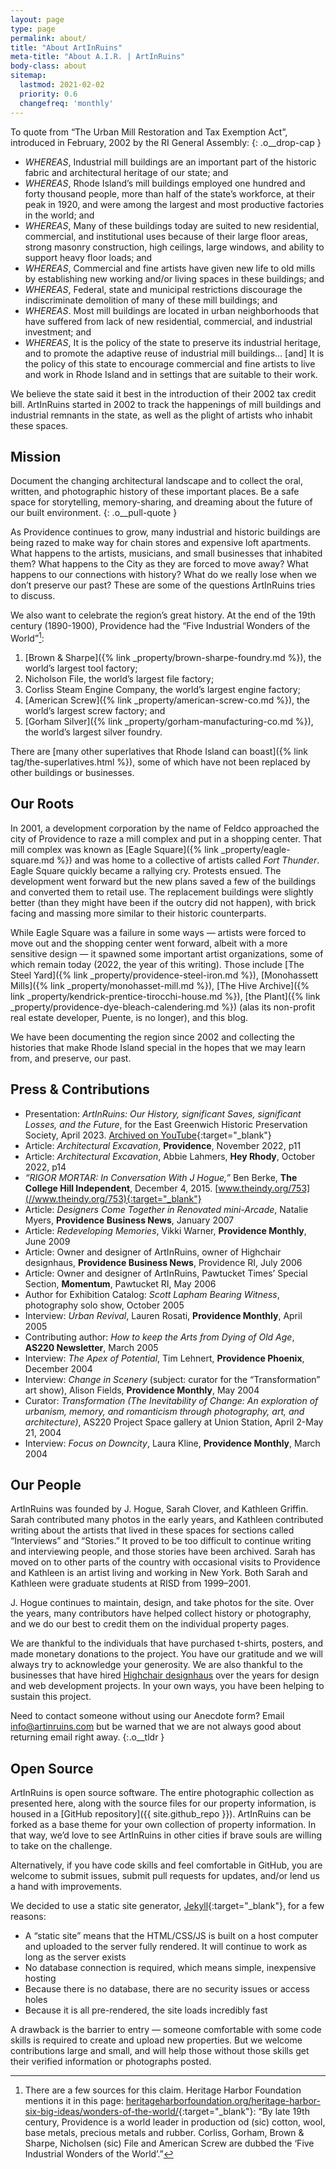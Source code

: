```yaml
---
layout: page
type: page
permalink: about/
title: "About ArtInRuins"
meta-title: "About A.I.R. | ArtInRuins"
body-class: about
sitemap:
  lastmod: 2021-02-02
  priority: 0.6
  changefreq: 'monthly'
---
```


To quote from “The Urban Mill Restoration and Tax Exemption Act”, introduced in February, 2002 by the RI General Assembly:
{: .o__drop-cap }

+ _WHEREAS_, Industrial mill buildings are an important part of the historic fabric and architectural heritage of our state; and
+ _WHEREAS_, Rhode Island’s mill buildings employed one hundred and forty thousand people, more than half of the state’s workforce, at their peak in 1920, and were among the largest and most productive factories in the world; and
+ _WHEREAS_, Many of these buildings today are suited to new residential, commercial, and institutional uses because of their large floor areas, strong masonry construction, high ceilings, large windows, and ability to support heavy floor loads; and
+ _WHEREAS_, Commercial and fine artists have given new life to old mills by establishing new working and/or living spaces in these buildings; and
+ _WHEREAS_, Federal, state and municipal restrictions discourage the indiscriminate demolition of many of these mill buildings; and
+ _WHEREAS_. Most mill buildings are located in urban neighborhoods that have suffered from lack of new residential, commercial, and industrial investment; and
+ _WHEREAS_, It is the policy of the state to preserve its industrial heritage, and to promote the adaptive reuse of industrial mill buildings… [and] It is the policy of this state to encourage commercial and fine artists to live and work in Rhode Island and in settings that are suitable to their work.

We believe the state said it best in the introduction of their 2002 tax credit bill. ArtInRuins started in 2002 to track the happenings of mill buildings and industrial remnants in the state, as well as the plight of artists who inhabit these spaces.


## Mission

Document the changing architectural landscape and to collect the oral, written, and photographic history of these important places. Be a safe space for storytelling, memory-sharing, and dreaming about the future of our built environment.
{: .o__pull-quote }

As Providence continues to grow, many industrial and historic buildings are being razed to make way for chain stores and expensive loft apartments. What happens to the artists, musicians, and small businesses that inhabited them? What happens to the City as they are forced to move away? What happens to our connections with history? What do we really lose when we don’t preserve our past? These are some of the questions ArtInRuins tries to discuss.

We also want to celebrate the region’s great history. At the end of the 19th century (1890-1900), Providence had the “Five Industrial Wonders of the World”[^1]:

1. [Brown & Sharpe]({% link _property/brown-sharpe-foundry.md %}), the world’s largest tool factory;
1. Nicholson File, the world’s largest file factory;
1. Corliss Steam Engine Company, the world’s largest engine factory;
1. [American Screw]({% link _property/american-screw-co.md %}), the world’s largest screw factory; and
1. [Gorham Silver]({% link _property/gorham-manufacturing-co.md %}), the world’s largest silver foundry.

[^1]: There are a few sources for this claim. Heritage Harbor Foundation mentions it in this page: [heritageharborfoundation.org/heritage-harbor-six-big-ideas/wonders-of-the-world/](//heritageharborfoundation.org/heritage-harbor-six-big-ideas/wonders-of-the-world/){:target="_blank"}: “By late 19th century, Providence is a world leader in production od (sic) cotton, wool, base metals, precious metals and rubber. Corliss, Gorham, Brown & Sharpe, Nicholsen (sic) File and American Screw are dubbed the ‘Five Industrial Wonders of the World’.”

There are [many other superlatives that Rhode Island can boast]({% link tag/the-superlatives.html %}), some of which have not been replaced by other buildings or businesses. 


## Our Roots

In 2001, a development corporation by the name of Feldco approached the city of Providence to raze a mill complex and put in a shopping center. That mill complex was known as [Eagle Square]({% link _property/eagle-square.md %}) and was home to a collective of artists called *Fort Thunder*. Eagle Square quickly became a rallying cry. Protests ensued. The development went forward but the new plans saved a few of the buildings and converted them to retail use. The replacement buildings were slightly better (than they might have been if the outcry did not happen), with brick facing and massing more similar to their historic counterparts.

While Eagle Square was a failure in some ways — artists were forced to move out and the shopping center went forward, albeit with a more sensitive design — it spawned some important artist organizations, some of which remain today (2022, the year of this writing). Those include [The Steel Yard]({% link _property/providence-steel-iron.md %}), [Monohassett Mills]({% link _property/monohasset-mill.md %}), [The Hive Archive]({% link _property/kendrick-prentice-tirocchi-house.md %}), [the Plant]({% link _property/providence-dye-bleach-calendering.md %}) (alas its non-profit real estate developer, Puente, is no longer), and this blog.

We have been documenting the region since 2002 and collecting the histories that make Rhode Island special in the hopes that we may learn from, and preserve, our past.

## Press & Contributions

+ Presentation: _ArtInRuins: Our History, significant Saves, significant Losses, and the Future_, for the East Greenwich Historic Preservation Society, April 2023. [Archived on YouTube](//www.youtube.com/watch?v=ELvzJEn1dE0){:target="_blank"}
+ Article: _Architectural Excavation_, **Providence**, November 2022, p11
+ Article: _Architectural Excavation_, Abbie Lahmers, **Hey Rhody**, October 2022, p14
+ _“RIGOR MORTAR: In Conversation With J Hogue,”_ Ben Berke, **The College Hill Independent**, December 4, 2015. [www.theindy.org/753](//www.theindy.org/753){:target="_blank"}
+ Article: _Designers Come Together in Renovated mini-Arcade_, Natalie Myers, **Providence Business News**, January 2007
+ Article: _Redeveloping Memories_, Vikki Warner, **Providence Monthly**, June 2009
+ Article: Owner and designer of ArtInRuins, owner of Highchair designhaus, **Providence Business News**, Providence RI, July 2006
+ Article: Owner and designer of ArtInRuins, Pawtucket Times’ Special Section, **Momentum**, Pawtucket RI, May 2006
+ Author for Exhibition Catalog: _Scott Lapham Bearing Witness_, photography solo show, October 2005
+ Interview: _Urban Revival_, Lauren Rosati, **Providence Monthly**, April 2005
+ Contributing author: _How to keep the Arts from Dying of Old Age_, **AS220 Newsletter**, March 2005
+ Interview: _The Apex of Potential_, Tim Lehnert, **Providence Phoenix**, December 2004
+ Interview: _Change in Scenery_ (subject: curator for the “Transformation” art show), Alison Fields, **Providence Monthly**, May 2004
+ Curator: _Transformation (The Inevitability of Change: An exploration of urbanism, memory, and romanticism through photography, art, and architecture)_, AS220 Project Space gallery at Union Station, April 2-May 21, 2004
+ Interview: _Focus on Downcity_, Laura Kline, **Providence Monthly**, March 2004


## Our People

ArtInRuins was founded by J. Hogue, Sarah Clover, and Kathleen Griffin. Sarah contributed many photos in the early years, and Kathleen contributed writing about the artists that lived in these spaces for sections called “Interviews” and “Stories.” It proved to be too difficult to continue writing and interviewing people, and those stories have been archived. Sarah has moved on to other parts of the country with occasional visits to Providence and Kathleen is an artist living and working in New York. Both Sarah and Kathleen were graduate students at RISD from 1999–2001.

J. Hogue continues to maintain, design, and take photos for the site. Over the years, many contributors have helped collect history or photography, and we do our best to credit them on the individual property pages.

We are thankful to the individuals that have purchased t-shirts, posters, and made monetary donations to the project. You have our gratitude and we will always try to acknowledge your generosity. We are also thankful to the businesses that have hired [Highchair designhaus](//highchairdesign.com) over the years for design and web development projects. In your own ways, you have been helping to sustain this project.

Need to contact someone without using our Anecdote form? Email [info@artinruins.com](mailto:info@artinruins.com) but be warned that we are not always good about returning email right away.
{:.o__tldr }


## Open Source

ArtInRuins is open source software. The entire photographic collection as presented here, along with the source files for our property information, is housed in a [GitHub repository]({{ site.github_repo }}). ArtInRuins can be forked as a base theme for your own collection of property information. In that way, we’d love to see ArtInRuins in other cities if brave souls are willing to take on the challenge.

Alternatively, if you have code skills and feel comfortable in GitHub, you are welcome to submit issues, submit pull requests for updates, and/or lend us a hand with improvements.

We decided to use a static site generator, [Jekyll](//jekyllrb.com){:target="_blank"}, for a few reasons:
+ A “static site” means that the <span class="abbr">HTML/CSS/JS</span> is built on a host computer and uploaded to the server fully rendered. It will continue to work as long as the server exists
+ No database connection is required, which means simple, inexpensive hosting
+ Because there is no database, there are no security issues or access holes
+ Because it is all pre-rendered, the site loads incredibly fast

A drawback is the barrier to entry — someone comfortable with some code skills is required to create and upload new properties. But we welcome contributions large and small, and will help those without those skills get their verified information or photographs posted.
